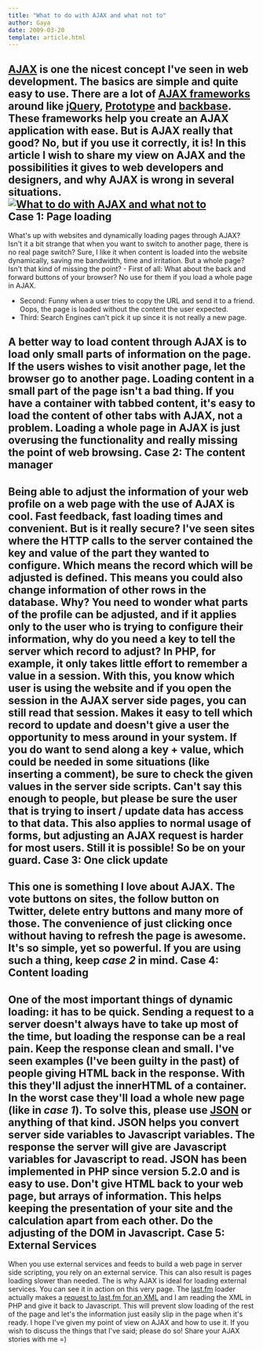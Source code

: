 ```yaml
---
title: "What to do with AJAX and what not to"
author: Gaya
date: 2009-03-20
template: article.html
---
```

[AJAX](http://en.wikipedia.org/wiki/Ajax_%28programming%29) is one the nicest concept I've seen in web development. The basics are simple and quite easy to use. There are a lot of [AJAX frameworks](http://en.wikipedia.org/wiki/List_of_Ajax_frameworks) around like [jQuery](http://jquery.com/), [Prototype](http://www.prototypejs.org/) and [backbase](http://bdn.backbase.com/). These frameworks help you create an AJAX application with ease. But is AJAX really that good? No, but if you use it correctly, it is! In this article I wish to share my view on AJAX and the possibilities it gives to web developers and designers, and why AJAX is wrong in several situations. <div class="border">[![What to do with AJAX and what not to](/articles/what-to-do-with-ajax-and-what-not-to/ajaxpost.jpg "What to do with AJAX and what not to")](http://www.gayadesign.com/articles/what-to-do-with-ajax-and-what-not-to/)</div><span class="more"></span>**Case 1: Page loading**
------------------------

 What's up with websites and dynamically loading pages through AJAX? Isn't it a bit strange that when you want to switch to another page, there is no real page switch? Sure, I like it when content is loaded into the website dynamically, saving me bandwidth, time and irritation. But a whole page? Isn't that kind of missing the point? - First of all: What about the back and forward buttons of your browser? No use for them if you load a whole page in AJAX.
- Second: Funny when a user tries to copy the URL and send it to a friend. Oops, the page is loaded without the content the user expected.
- Third: Search Engines can't pick it up since it is not really a new page.

 A better way to load content through AJAX is to load only small parts of information on the page. If the users wishes to visit another page, let the browser go to another page. Loading content in a small part of the page isn't a bad thing. If you have a container with tabbed content, it's easy to load the content of other tabs with AJAX, not a problem. Loading a whole page in AJAX is just overusing the functionality and really missing the point of web browsing. **Case 2: The content manager**
-------------------------------

 Being able to adjust the information of your web profile on a web page with the use of AJAX is cool. Fast feedback, fast loading times and convenient. But is it really secure? I've seen sites where the HTTP calls to the server contained the key and value of the part they wanted to configure. Which means the record which will be adjusted is defined. This means you could also change information of other rows in the database. Why? You need to wonder what parts of the profile can be adjusted, and if it applies only to the user who is trying to configure their information, why do you need a key to tell the server which record to adjust? In PHP, for example, it only takes little effort to remember a value in a session. With this, you know which user is using the website and if you open the session in the AJAX server side pages, you can still read that session. Makes it easy to tell which record to update and doesn't give a user the opportunity to mess around in your system. If you do want to send along a key + value, which could be needed in some situations (like inserting a comment), be sure to check the given values in the server side scripts. Can't say this enough to people, but please be sure the user that is trying to insert / update data has access to that data. This also applies to normal usage of forms, but adjusting an AJAX request is harder for most users. Still it is possible! So be on your guard. **Case 3: One click update**
----------------------------

 This one is something I love about AJAX. The vote buttons on sites, the follow button on Twitter, delete entry buttons and many more of those. The convenience of just clicking once without having to refresh the page is awesome. It's so simple, yet so powerful. If you are using such a thing, keep *case 2* in mind. **Case 4: Content loading**
---------------------------

 One of the most important things of dynamic loading: it has to be quick. Sending a request to a server doesn't always have to take up most of the time, but loading the response can be a real pain. Keep the response clean and small. I've seen examples (I've been guilty in the past) of people giving HTML back in the response. With this they'll adjust the innerHTML of a container. In the worst case they'll load a whole new page (like in *case 1*). To solve this, please use [JSON](http://www.php.net/json_encode) or anything of that kind. JSON helps you convert server side variables to Javascript variables. The response the server will give are Javascript variables for Javascript to read. JSON has been implemented in PHP since version 5.2.0 and is easy to use. Don't give HTML back to your web page, but arrays of information. This helps keeping the presentation of your site and the calculation apart from each other. Do the adjusting of the DOM in Javascript. Case 5: External Services
-------------------------

 When you use external services and feeds to build a web page in server side scripting, you rely on an external service. This can also result is pages loading slower than needed. The is why AJAX is ideal for loading external services. You can see it in action on this very page. The [last.fm](http://www.last.fm/user/xgayax) loader actually makes a [request to last.fm for an XML](http://www.last.fm/api/show?service=278) and I am reading the XML in PHP and give it back to Javascript. This will prevent slow loading of the rest of the page and let's the information just easily slip in the page when it's ready. I hope I've given my point of view on AJAX and how to use it. If you wish to discuss the things that I've said; please do so! Share your AJAX stories with me =)